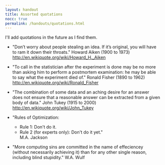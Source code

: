 ```yaml
---
layout: handout
title: Assorted quotations
nocc: true
permalink: /handouts/quotations.html
---
```


I'll add quotations in the future as I find them.

* "Don’t worry about people stealing an idea. If it’s original, you will 
  have to ram it down their throats." Howard Aiken (1900 to 1973)
  <http://en.wikiquote.org/wiki/Howard_H._Aiken>

* "To call in the statistician after the experiment is done may be no more
  than asking him to perform a postmortem examination: he may be able to 
  say what the experiment died of." Ronald Fisher (1890 to 1962)  
  <http://en.wikiquote.org/wiki/Ronald_Fisher>

* "The combination of some data and an aching desire for an answer does not 
  ensure that a reasonable answer can be extracted from a given body of data."
  John Tukey (1915 to 2000)
  <http://en.wikiquote.org/wiki/John_Tukey>

* "Rules of Optimization:
  * Rule 1: Don't do it.
  * Rule 2 (for experts only): Don't do it yet."  
  M.A. Jackson

* "More computing sins are committed in the name of effeciencey (without
  necessarily achieving it) than for any other single reason, including
  blind stupidity." W.A. Wulf
